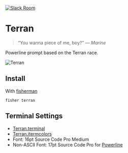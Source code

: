 [![Slack Room][slack-badge]][slack-link]

# Terran

> “You wanna piece of me, boy?” — _Marine_

Powerline prompt based on the Terran race.

![Terran]

## Install

With [fisherman]

```fish
fisher terran
```

## Terminal Settings

* [Terran.terminal]
* [Terran.itermcolors]
* Font: 16pt Source Code Pro Medium
* Non-ASCII Font: 17pt Source Code Pro for [Powerline]

[slack-link]: https://fisherman-wharf.herokuapp.com/
[slack-badge]: https://fisherman-wharf.herokuapp.com/badge.svg

[fisherman]: https://github.com/fisherman/fisherman
[Powerline]: https://github.com/powerline/fonts
[Terran.terminal]: https://github.com/fishery/terran/raw/master/Terran.terminal
[Terran.itermcolors]: https://github.com/fishery/terran/raw/master/Terran.itermcolors
[Terran]: https://cloud.githubusercontent.com/assets/8317250/14098418/8ca308b6-f5b6-11e5-91e0-c6e7c97d2c8b.png
